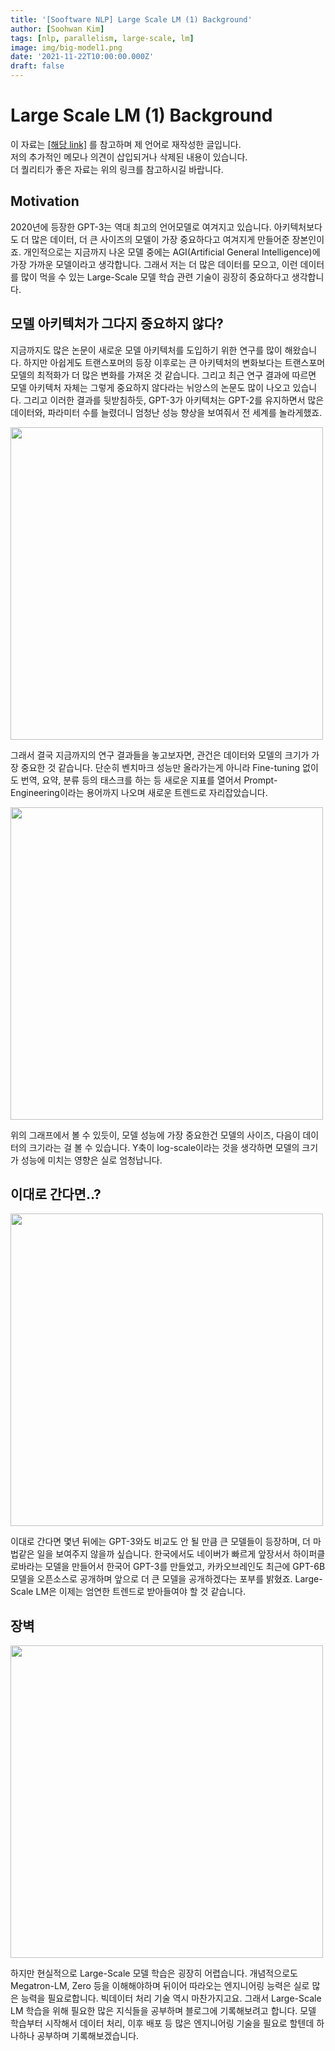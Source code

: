 ```yaml
---
title: '[Sooftware NLP] Large Scale LM (1) Background'
author: [Soohwan Kim]
tags: [nlp, parallelism, large-scale, lm]
image: img/big-model1.png
date: '2021-11-22T10:00:00.000Z'
draft: false
---
```


# Large Scale LM (1) Background

이 자료는 [[해당 link]](https://github.com/tunib-ai/large-scale-lm-tutorials) 를 참고하며 제 언어로 재작성한 글입니다.  
저의 추가적인 메모나 의견이 삽입되거나 삭제된 내용이 있습니다.  
더 퀄리티가 좋은 자료는 위의 링크를 참고하시길 바랍니다.
  
## Motivation
  
2020년에 등장한 GPT-3는 역대 최고의 언어모델로 여겨지고 있습니다. 아키텍처보다도 더 많은 데이터, 더 큰 사이즈의 모델이 
가장 중요하다고 여겨지게 만들어준 장본인이죠. 개인적으로는 지금까지 나온 모델 중에는 AGI(Artificial General Intelligence)에 가장 가까운 
모델이라고 생각합니다. 그래서 저는 더 많은 데이터를 모으고, 이런 데이터를 많이 먹을 수 있는 Large-Scale 모델 학습 관련 기술이 굉장히 
중요하다고 생각합니다.
  
## 모델 아키텍처가 그다지 중요하지 않다?
  
지금까지도 많은 논문이 새로운 모델 아키텍처를 도입하기 위한 연구를 많이 해왔습니다. 하지만 아쉽게도 트랜스포머의 등장 이후로는 
큰 아키텍처의 변화보다는 트랜스포머 모델의 최적화가 더 많은 변화를 가져온 것 같습니다. 그리고 최근 연구 결과에 따르면 
모델 아키텍처 자체는 그렇게 중요하지 않다라는 뉘앙스의 논문도 많이 나오고 있습니다. 그리고 이러한 결과를 뒷받침하듯, GPT-3가 아키텍처는 
GPT-2를 유지하면서 많은 데이터와, 파라미터 수를 늘렸더니 엄청난 성능 향상을 보여줘서 전 세계를 놀라게했죠.
    
<img src="https://github.com/tunib-ai/large-scale-lm-tutorials/raw/ca29ff9f945a59abcc3e3f1000c4d83de97973d4/images/arch_is_not_important.png" width="500">  
  
그래서 결국 지금까지의 연구 결과들을 놓고보자면, 관건은 데이터와 모델의 크기가 가장 중요한 것 같습니다. 
단순히 벤치마크 성능만 올라가는게 아니라 Fine-tuning 없이도 번역, 요약, 분류 등의 태스크를 하는 등 새로운 지표를 열어서 
Prompt-Engineering이라는 용어까지 나오며 새로운 트렌드로 자리잡았습니다.  
  
<img src="https://github.com/tunib-ai/large-scale-lm-tutorials/raw/ca29ff9f945a59abcc3e3f1000c4d83de97973d4/images/scale_is_all_you_need.png" width="500">  
  
위의 그래프에서 볼 수 있듯이, 모델 성능에 가장 중요한건 모델의 사이즈, 다음이 데이터의 크기라는 걸 볼 수 있습니다. 
Y축이 log-scale이라는 것을 생각하면 모델의 크기가 성능에 미치는 영향은 실로 엄청납니다.
  
## 이대로 간다면..?
  
<img src="https://github.com/tunib-ai/large-scale-lm-tutorials/raw/ca29ff9f945a59abcc3e3f1000c4d83de97973d4/images/GPT-X.png" width="500">  
  
이대로 간다면 몇년 뒤에는 GPT-3와도 비교도 안 될 만큼 큰 모델들이 등장하며, 더 마법같은 일을 보여주지 않을까 싶습니다. 
한국에서도 네이버가 빠르게 앞장서서 하이퍼클로바라는 모델을 만들어서 한국어 GPT-3를 만들었고, 카카오브레인도 최근에 GPT-6B 모델을 
오픈소스로 공개하며 앞으로 더 큰 모델을 공개하겠다는 포부를 밝혔죠. Large-Scale LM은 이제는 엄연한 트렌드로 받아들여야 할 것 같습니다.  
  
## 장벽  
  
<img src="https://github.com/tunib-ai/large-scale-lm-tutorials/raw/ca29ff9f945a59abcc3e3f1000c4d83de97973d4/images/hard_core_engineering.png" width="500">  
  
하지만 현실적으로 Large-Scale 모델 학습은 굉장히 어렵습니다. 개념적으로도 Megatron-LM, Zero 등을 이해해야하며 
뒤이어 따라오는 엔지니어링 능력은 실로 많은 능력을 필요로합니다. 빅데이터 처리 기술 역시 마찬가지고요. 그래서 Large-Scale LM 학습을 위해 필요한 많은 지식들을 
공부하며 블로그에 기록해보려고 합니다. 모델 학습부터 시작해서 데이터 처리, 이후 배포 등 많은 엔지니어링 기술을 필요로 할텐데 하나하나 공부하며 기록해보겠습니다.